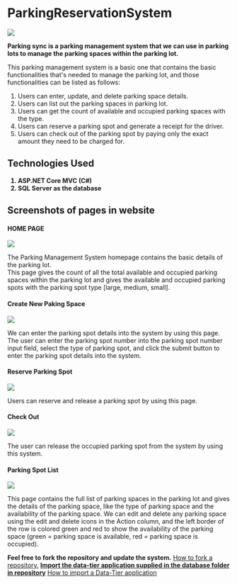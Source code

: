 # ParkingReservationSystem
<img src="https://github.com/mudithaweeerarathna/ParkingReservationSystem/assets/80881694/3e4dc02e-0faf-4885-9761-fd44fb75bdbb" style="align: center;">
<p>
  <b>Parking sync is a parking management system that we can use in parking lots to manage the parking spaces within the parking lot.</b>
</p>
<p>
  This parking management system is a basic one that contains the basic functionalities that's needed to manage the parking lot, and those functionalities can be listed as follows:
  <ol>
    <li>Users can enter, update, and delete parking space details.</li>
    <li>Users can list out the parking spaces in parking lot.</li>
    <li>Users can get the count of available and occupied parking spaces with the type.</li>
    <li>Users can reserve a parking spot and generate a receipt for the driver.</li>
    <li>Users can check out of the parking spot by paying only the exact amount they  need to be charged for.</li>
  </ol>
</p>

<h2>Technologies Used</h2>
<ol>
  <b><li>ASP.NET Core MVC (C#)</li></b>
  <b><li>SQL Server as the database</li></b>
</ol>

<h2>Screenshots of pages in website</h2>

<!--Home Page Image And Details-->
<h4>HOME PAGE</h4>
<img src="https://github.com/mudithaweeerarathna/ParkingReservationSystem/assets/80881694/2ad45dc9-03eb-4134-81a0-61105cc4ef84">
<p>
  The Parking Management System homepage contains the basic details of the parking lot. <br>
  This page gives the count of all the total available and occupied parking spaces within the parking lot and gives 
  the available and occupied parking spots with the parking spot type [large, medium, small].
</p>

<!--Create New Parking Space Page Image And Details-->
<h4>Create New Paking Space</h4>
<img src="https://github.com/mudithaweeerarathna/ParkingReservationSystem/assets/80881694/78608e32-9cfc-4cbc-9de6-e3b8cb6759f1"> 
<p>
  We can enter the parking spot details into the system by using this page. <br> 
  The user can enter the parking spot number into the 
  parking spot number input field, select the type of parking spot, and click the submit button to enter the parking spot details into the system.
</p>

<!--Reserve Parking Spot Page Details-->
<h4>Reserve Parking Spot</h4>
<img src="https://github.com/mudithaweeerarathna/ParkingReservationSystem/assets/80881694/5b164f14-8116-470a-afd5-9c8a03a479ae">
<p>
  Users can reserve and release a parking spot by using this page. <br>
</p>

<!--Check Out Page Details-->
<h4>Check Out</h4>
<img src="https://github.com/mudithaweeerarathna/ParkingReservationSystem/assets/80881694/99d9ca62-1961-4aa0-89f9-cb96eae32735">
<p>
  The user can release the occupied parking spot from the system by using this system.
</p>

<!--Parking Spot Lists Page Details-->
<h4>Parking Spot List</h4>
<img src="https://github.com/mudithaweeerarathna/ParkingReservationSystem/assets/80881694/5197c567-b44c-4408-bc78-0e21499e726c">
<p>
  This page contains the full list of parking spaces in the parking lot and gives the details of the parking space, like the 
  type of parking space and the availability of the parking space. We can edit and delete any parking space using the edit and 
  delete icons in the Action column, and the left border of the row is colored green and red to show the availability of the 
  parking space (green = parking space is available, red = parking space is occupied).
</p>

<b>Feel free to fork the repository and update the system.</b>
<a href="https://docs.github.com/en/get-started/quickstart/fork-a-repo">How to fork a repository.</a>
<a href="https://github.com/mudithaweeerarathna/ParkingReservationSystem/tree/Devolopment/Database"><b>Import the data-tier application supplied in the database folder in repository</b></a>
<a href="https://learn.microsoft.com/en-us/sql/relational-databases/data-tier-applications/import-a-bacpac-file-to-create-a-new-user-database?view=sql-server-ver16">How to import a Data-Tier application</a>








